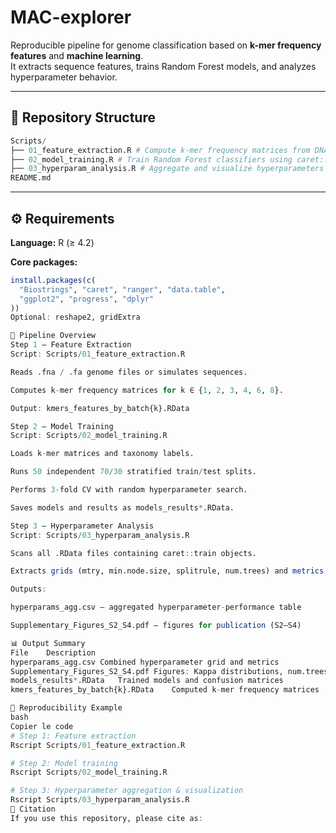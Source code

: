 # MAC-explorer

Reproducible pipeline for genome classification based on **k-mer frequency features** and **machine learning**.  
It extracts sequence features, trains Random Forest models, and analyzes hyperparameter behavior.

---

## 📂 Repository Structure
```r
Scripts/
├── 01_feature_extraction.R # Compute k-mer frequency matrices from DNA sequences
├── 02_model_training.R # Train Random Forest classifiers using caret::train
├── 03_hyperparam_analysis.R # Aggregate and visualize hyperparameters
README.md
```
---

## ⚙️ Requirements

**Language:** R (≥ 4.2)

**Core packages:**
```r
install.packages(c(
  "Biostrings", "caret", "ranger", "data.table",
  "ggplot2", "progress", "dplyr"
))
Optional: reshape2, gridExtra

🚀 Pipeline Overview
Step 1 — Feature Extraction
Script: Scripts/01_feature_extraction.R

Reads .fna / .fa genome files or simulates sequences.

Computes k-mer frequency matrices for k ∈ {1, 2, 3, 4, 6, 8}.

Output: kmers_features_by_batch{k}.RData

Step 2 — Model Training
Script: Scripts/02_model_training.R

Loads k-mer matrices and taxonomy labels.

Runs 50 independent 70/30 stratified train/test splits.

Performs 3-fold CV with random hyperparameter search.

Saves models and results as models_results*.RData.

Step 3 — Hyperparameter Analysis
Script: Scripts/03_hyperparam_analysis.R

Scans all .RData files containing caret::train objects.

Extracts grids (mtry, min.node.size, splitrule, num.trees) and metrics (Accuracy, Kappa).

Outputs:

hyperparams_agg.csv — aggregated hyperparameter-performance table

Supplementary_Figures_S2_S4.pdf — figures for publication (S2–S4)

📊 Output Summary
File	Description
hyperparams_agg.csv	Combined hyperparameter grid and metrics
Supplementary_Figures_S2_S4.pdf	Figures: Kappa distributions, num.trees effect, heatmap
models_results*.RData	Trained models and confusion matrices
kmers_features_by_batch{k}.RData	Computed k-mer frequency matrices

🧪 Reproducibility Example
bash
Copier le code
# Step 1: Feature extraction
Rscript Scripts/01_feature_extraction.R

# Step 2: Model training
Rscript Scripts/02_model_training.R

# Step 3: Hyperparameter aggregation & visualization
Rscript Scripts/03_hyperparam_analysis.R
🧬 Citation
If you use this repository, please cite as:
